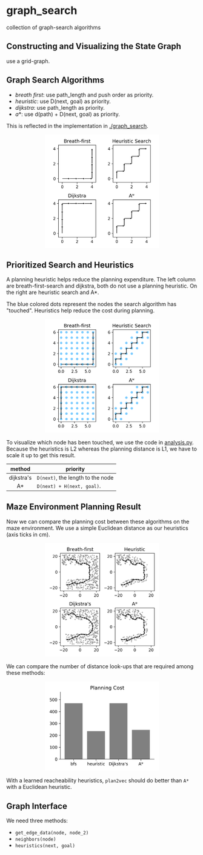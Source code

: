 # graph_search

collection of graph-search algorithms

## Constructing and Visualizing the State Graph

use a grid-graph.

## Graph Search Algorithms

- *breath first*: use path_length and push order as priority.
- *heuristic*: use D(next, goal) as priority.
- *dijkstra*: use path_length as priority.
- *a**: use d(path) + D(next, goal) as priority.

This is reflected in the implementation in [./graph_search](./graph_search/__init__.py).

<p align="center">
   <img width="300px" height="300px"
        alt="bfs,heuristic,dijkstra and a* algorithms" 
        src="figures/comparison.png"/>
</p>

## Prioritized Search and Heuristics

A planning heuristic helps reduce the planning expenditure. The left column are breath-first-search and dijkstra, both do not use a planning heuristic. On the right are heuristic search and A*.

The <span color="#23aaff">blue</span> colored dots represent the nodes the search algorithm has "touched". Heuristics help reduce the cost during planning.

<p align="center">
   <img width="300px" height="300px"
        alt="bfs,heuristic,dijkstra and a* algorithms" 
        src="figures/search_range.png"/>
</p>

To visualize which node has been touched, we use the code in [analysis.py](./graph_search/analysis.py). Because the heuristics is L2 whereas the planning distance is L1, we have to scale it up to get this result.

   method   | priority 
:---------: | ----------
 dijkstra's | `D(next)`, the length to the node
 A*         | `D(next) + H(next, goal)`.

## Maze Environment Planning Result

Now we can compare the planning cost between these algorithms on the maze environment. We use a simple Euclidean distance as our heuristics (axis ticks in cm).

<p align="center">
   <img width="300px"
        alt="bfs,heuristic,dijkstra and a* algorithms" 
        src="figures/maze_plans.png"/>
</p>

We can compare the number of distance look-ups that are required among these methods:

<p align="center">
   <img width="300px"
        alt="bfs,heuristic,dijkstra and a* algorithms" 
        src="figures/maze_cost.png"/>
</p>

With a learned reacheability heuristics, `plan2vec` should do better than `A*` with a Euclidean heuristic.

## Graph Interface

We need three methods:

- `get_edge_data(node, node_2)`
- `neighbors(node)`
- `heuristics(next, goal)`
